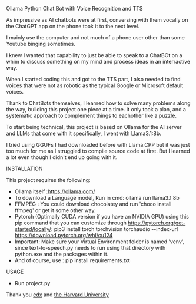 Ollama Python Chat Bot with Voice Recognition and TTS

As impressive as AI chatbots were at first, conversing with them vocally on the ChatGPT app on the phone took it to the next level.

I mainly use the computer and not much of a phone user other than some Youtube binging sometimes.

I knew I wanted that capability to just be able to speak to a ChatBOt on a whim to discuss something on my mind and process ideas in an interractive way.

When I started coding this and got to the TTS part, I also needed to find voices that were not as robotic as the typical Google or Microsoft default voices.

Thank to ChatBots themselves, I learned how to solve many problems along the way, building this project one piece at a time.
It only took a plan, and a systematic approach to complement things to eachother like a puzzle.

To start being technical, this project is based on Ollama for the AI server and LLMs that come with it specifically, I went with Llama3.1:8b.

I tried using GGUFs I had downloaded before with Llama.CPP but it was just too much for me as I struggled to compile source code at first. But I learned a lot even though I didn't end up going with it.

INSTALLATION

This project requires the following:

- Ollama itself :https://ollama.com/
- To download a Language model, Run in cmd: ollama run llama3.1:8b
- FFMPEG : You could download chocolatey and run 'choco install ffmpeg' or get it some other way.
- Pytorch (Optimally CUDA version if you have an NVIDIA GPU) using this pip command that you can customize through https://pytorch.org/get-started/locally/:
    pip3 install torch torchvision torchaudio --index-url https://download.pytorch.org/whl/cu124
- Important: Make sure your Virtual Environment folder is named 'venv', since text-to-speech.py needs to run using that directory with python.exe and the packages within it.
- And of course, use : 
    pip install requirements.txt 

USAGE

- Run project.py

Thank you [edx](https://www.edx.org/cs50) and [the Harvard University](https://cs50.harvard.edu/)